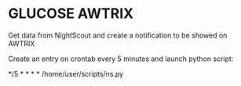 # GLUCOSE AWTRIX

Get data from NightScout and create a notification to be showed on AWTRIX

Create an entry on crontab every 5 minutes and launch python script:

*/5 * * * * /home/user/scripts/ns.py

